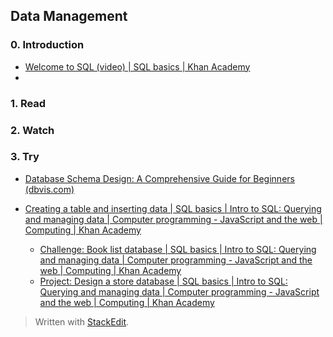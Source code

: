 ## Data Management

### 0. Introduction

 - [Welcome to SQL (video) | SQL basics | Khan Academy](https://www.khanacademy.org/computing/computer-programming/sql/sql-basics/v/welcome-to-sql)
 - 

### 1. Read


### 2. Watch


### 3. Try

 - [Database Schema Design: A Comprehensive Guide for Beginners
   (dbvis.com)](https://www.dbvis.com/thetable/database-schema-design-a-comprehensive-guide-for-beginners-2/)
 - [Creating a table and inserting data | SQL basics | Intro to SQL:
   Querying and managing data | Computer programming - JavaScript and
   the web | Computing | Khan
   Academy](https://www.khanacademy.org/computing/computer-programming/sql/sql-basics/pt/creating-a-table-and-inserting-data)
   
	 - [Challenge: Book list database | SQL basics | Intro to SQL: Querying and managing data | Computer programming - JavaScript and the web | Computing | Khan Academy](https://www.khanacademy.org/computing/computer-programming/sql/sql-basics/pc/challenge-book-list-database)
	 - [Project: Design a store database | SQL basics | Intro to SQL: Querying and managing data | Computer programming - JavaScript and the web | Computing | Khan Academy](https://www.khanacademy.org/computing/computer-programming/sql/sql-basics/pp/project-design-a-store-database)

> Written with [StackEdit](https://stackedit.io/).
<!--stackedit_data:
eyJoaXN0b3J5IjpbMTYzNDQ3MjEyOCwtMTk2MjY5MjEzNF19
-->